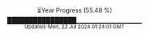 <p align="center">
⏳Year Progress (55.48 %) <br>
████████████████▁▁▁▁▁▁▁▁▁▁▁▁▁▁ <br>
<sub>Updated: Mon, 22 Jul 2024 01:24:01 GMT</sub>
</p>

